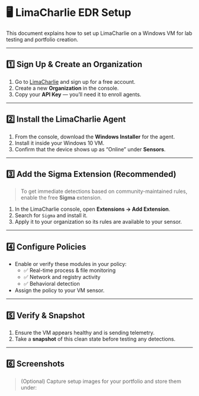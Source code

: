 # 🖥️ LimaCharlie EDR Setup

This document explains how to set up LimaCharlie on a Windows VM for lab testing and portfolio creation.

---

## 1️⃣ Sign Up & Create an Organization
1. Go to [LimaCharlie](https://www.limacharlie.io/) and sign up for a free account.  
2. Create a new **Organization** in the console.  
3. Copy your **API Key** — you’ll need it to enroll agents.

---

## 2️⃣ Install the LimaCharlie Agent
1. From the console, download the **Windows Installer** for the agent.  
2. Install it inside your Windows 10 VM.  
3. Confirm that the device shows up as “Online” under **Sensors**.

---

## 3️⃣ Add the Sigma Extension (Recommended)
> To get immediate detections based on community-maintained rules, enable the free **Sigma** extension.

1. In the LimaCharlie console, open **Extensions → Add Extension**.  
2. Search for `Sigma` and install it.  
3. Apply it to your organization so its rules are available to your sensor.

---

## 4️⃣ Configure Policies
- Enable or verify these modules in your policy:
  - ✅ Real-time process & file monitoring  
  - ✅ Network and registry activity  
  - ✅ Behavioral detection  
- Assign the policy to your VM sensor.

---

## 5️⃣ Verify & Snapshot
1. Ensure the VM appears healthy and is sending telemetry.  
2. Take a **snapshot** of this clean state before testing any detections.

---

## 6️⃣ Screenshots
> (Optional) Capture setup images for your portfolio and store them under:
